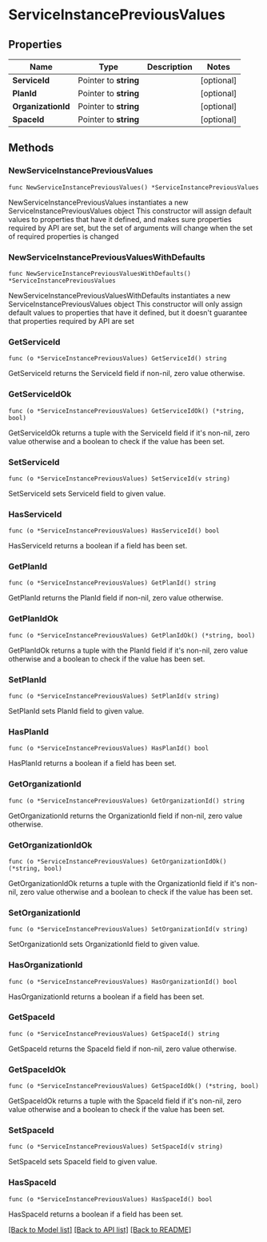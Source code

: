 # ServiceInstancePreviousValues

## Properties

Name | Type | Description | Notes
------------ | ------------- | ------------- | -------------
**ServiceId** | Pointer to **string** |  | [optional] 
**PlanId** | Pointer to **string** |  | [optional] 
**OrganizationId** | Pointer to **string** |  | [optional] 
**SpaceId** | Pointer to **string** |  | [optional] 

## Methods

### NewServiceInstancePreviousValues

`func NewServiceInstancePreviousValues() *ServiceInstancePreviousValues`

NewServiceInstancePreviousValues instantiates a new ServiceInstancePreviousValues object
This constructor will assign default values to properties that have it defined,
and makes sure properties required by API are set, but the set of arguments
will change when the set of required properties is changed

### NewServiceInstancePreviousValuesWithDefaults

`func NewServiceInstancePreviousValuesWithDefaults() *ServiceInstancePreviousValues`

NewServiceInstancePreviousValuesWithDefaults instantiates a new ServiceInstancePreviousValues object
This constructor will only assign default values to properties that have it defined,
but it doesn't guarantee that properties required by API are set

### GetServiceId

`func (o *ServiceInstancePreviousValues) GetServiceId() string`

GetServiceId returns the ServiceId field if non-nil, zero value otherwise.

### GetServiceIdOk

`func (o *ServiceInstancePreviousValues) GetServiceIdOk() (*string, bool)`

GetServiceIdOk returns a tuple with the ServiceId field if it's non-nil, zero value otherwise
and a boolean to check if the value has been set.

### SetServiceId

`func (o *ServiceInstancePreviousValues) SetServiceId(v string)`

SetServiceId sets ServiceId field to given value.

### HasServiceId

`func (o *ServiceInstancePreviousValues) HasServiceId() bool`

HasServiceId returns a boolean if a field has been set.

### GetPlanId

`func (o *ServiceInstancePreviousValues) GetPlanId() string`

GetPlanId returns the PlanId field if non-nil, zero value otherwise.

### GetPlanIdOk

`func (o *ServiceInstancePreviousValues) GetPlanIdOk() (*string, bool)`

GetPlanIdOk returns a tuple with the PlanId field if it's non-nil, zero value otherwise
and a boolean to check if the value has been set.

### SetPlanId

`func (o *ServiceInstancePreviousValues) SetPlanId(v string)`

SetPlanId sets PlanId field to given value.

### HasPlanId

`func (o *ServiceInstancePreviousValues) HasPlanId() bool`

HasPlanId returns a boolean if a field has been set.

### GetOrganizationId

`func (o *ServiceInstancePreviousValues) GetOrganizationId() string`

GetOrganizationId returns the OrganizationId field if non-nil, zero value otherwise.

### GetOrganizationIdOk

`func (o *ServiceInstancePreviousValues) GetOrganizationIdOk() (*string, bool)`

GetOrganizationIdOk returns a tuple with the OrganizationId field if it's non-nil, zero value otherwise
and a boolean to check if the value has been set.

### SetOrganizationId

`func (o *ServiceInstancePreviousValues) SetOrganizationId(v string)`

SetOrganizationId sets OrganizationId field to given value.

### HasOrganizationId

`func (o *ServiceInstancePreviousValues) HasOrganizationId() bool`

HasOrganizationId returns a boolean if a field has been set.

### GetSpaceId

`func (o *ServiceInstancePreviousValues) GetSpaceId() string`

GetSpaceId returns the SpaceId field if non-nil, zero value otherwise.

### GetSpaceIdOk

`func (o *ServiceInstancePreviousValues) GetSpaceIdOk() (*string, bool)`

GetSpaceIdOk returns a tuple with the SpaceId field if it's non-nil, zero value otherwise
and a boolean to check if the value has been set.

### SetSpaceId

`func (o *ServiceInstancePreviousValues) SetSpaceId(v string)`

SetSpaceId sets SpaceId field to given value.

### HasSpaceId

`func (o *ServiceInstancePreviousValues) HasSpaceId() bool`

HasSpaceId returns a boolean if a field has been set.


[[Back to Model list]](../README.md#documentation-for-models) [[Back to API list]](../README.md#documentation-for-api-endpoints) [[Back to README]](../README.md)


